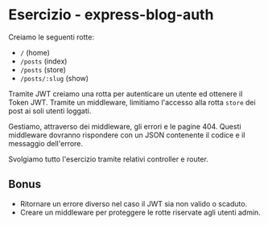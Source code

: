 # Esercizio - express-blog-auth

Creiamo le seguenti rotte:

-   `/` (home)
-   `/posts` (index)
-   `/posts` (store)
-   `/posts/:slug` (show)

Tramite JWT creiamo una rotta per autenticare un utente ed ottenere il Token JWT. Tramite un middleware, limitiamo l'accesso alla rotta `store` dei post ai soli utenti loggati.

Gestiamo, attraverso dei middleware, gli errori e le pagine 404. Questi middleware dovranno rispondere con un JSON contenente il codice e il messaggio dell'errore.

Svolgiamo tutto l'esercizio tramite relativi controller e router.

## Bonus

-   Ritornare un errore diverso nel caso il JWT sia non valido o scaduto.
-   Creare un middleware per proteggere le rotte riservate agli utenti admin.
